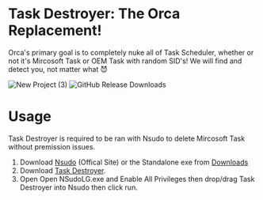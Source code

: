 # Task Destroyer: The Orca Replacement!
Orca's primary goal is to completely nuke all of Task Scheduler, whether or not it's Mircosoft Task or OEM Task with random SID's! We will find and detect you, not matter what 😈

![New Project (3)](https://github.com/user-attachments/assets/7b18f20a-ed6f-42fc-9a28-2a8f6c1a5c94)
![GitHub Release Downloads](https://img.shields.io/github/downloads/QuakedK/Task-Destroyer/total)

# Usage
Task Destroyer is required to be ran with Nsudo to delete Mircosoft Task without premission issues.

1. Download [Nsudo](https://github.com/M2TeamArchived/NSudo/releases/download/9.0-Preview1/NSudo_9.0_Preview1_9.0.2676.0.zip) (Offical Site) or the Standalone exe from [Downloads](https://github.com/QuakedK/Task-Destroyer/raw/refs/heads/main/Downloads/NSudoLG.exe)
2. Download [Task Destroyer](https://github.com/QuakedK/Task-Destroyer/releases/download/TaskScheduler/Task-Destoyer-V1.0.bat).
3. Open Open NSudoLG.exe and Enable All Privileges then drop/drag Task Destroyer into Nsudo then click run.
